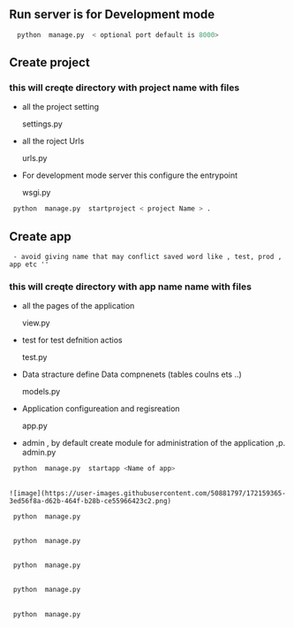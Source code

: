 ## Run server is for Development mode 

```bash
  python  manage.py  < optional port default is 8000>
```
## Create project 
### this will creqte directory with project name with files
   - all the project setting<p>   settings.py
   - all the roject Urls <p>   urls.py     
   - For development mode server this configure the entrypoint <p>   wsgi.py 
 ```bash
  python  manage.py  startproject < project Name > .
```
## Create app
     - avoid giving name that may conflict saved word like , test, prod , app etc ''
### this will creqte directory with app name name with files
   - all the pages of the application <p>   view.py
   -  test for test defnition actios  <p>   test.py     
   - Data stracture define Data compnenets (tables coulns ets ..) <p>   models.py 
   -  Application configureation and regisreation  <p>   app.py   
   - admin , by default create module for administration of the application ,p. admin.py
     
 ```bash
  python  manage.py  startapp <Name of app>
```
##
    ![image](https://user-images.githubusercontent.com/50881797/172159365-3ed56f8a-d62b-464f-b28b-ce55966423c2.png)

 ```bash
  python  manage.py  
```
##
 ```bash
  python  manage.py  
```
##
 ```bash
  python  manage.py  
```
##
 ```bash
  python  manage.py  
```
##
 ```bash
  python  manage.py  
```
